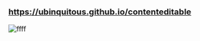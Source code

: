 ### https://ubinquitous.github.io/contenteditable

![ffff](https://github.com/Ubinquitous/contenteditable/assets/102154880/5db97f15-47fd-4abf-a247-12c2268de800)
